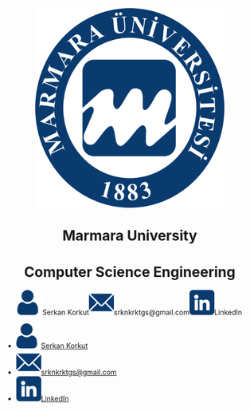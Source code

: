 <div align="center" >
    <a href="https://www.marmara.edu.tr" target="blank"><img align="center" alt="Discord" src="/icons/Marun_logo1.png" height="400"/></a>
    
  <br>
    
# **Marmara University**
# **Computer Science Engineering**   
</div>


<div style= "display: flex; justify-content: center; align-items: center">
        <div style="vertical-align: middle"><img src="/icons/user.png" width="50"><a href="https://github.com/serkankorkut17/" style="text-decoration: none">Serkan Korkut</a></div>
        <div style="vertical-align: middle"><img src="/icons/email.png" width="50"><a href="srknkrktgs@gmail.com" style="text-decoration: none">srknkrktgs@gmail.com</a></div>
        <div style="vertical-align: middle"><img src="/icons/linkedin.png" width="50"><a href="https://www.linkedin.com/in/serkankorkut17/" style="text-decoration: none">LinkedIn</a></div>
</div>

<div>
    <ul>
        <li><div><img src="/icons/user.png" width="50"><a href="https://github.com/serkankorkut17/">Serkan Korkut</a></div></li>
        <li><div><img src="/icons/email.png" width="50"><a href="srknkrktgs@gmail.com">srknkrktgs@gmail.com</a></div></li>
        <li><div><img src="/icons/linkedin.png" width="50"><a href="https://www.linkedin.com/in/serkankorkut17/">LinkedIn</a></div></li>
    </ul>
</div>
